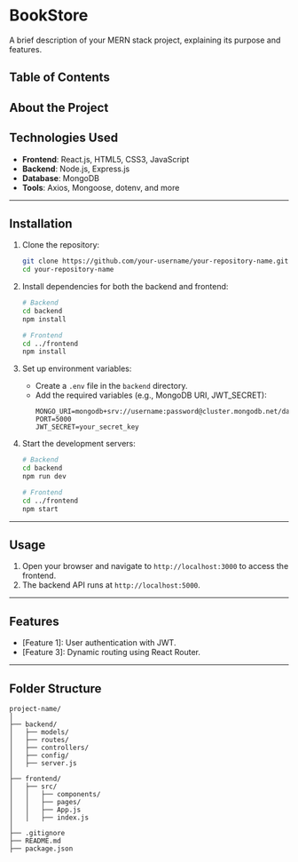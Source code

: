 # BookStore

A brief description of your MERN stack project, explaining its purpose and features.

## Table of Contents



## About the Project


## Technologies Used

- **Frontend**: React.js, HTML5, CSS3, JavaScript
- **Backend**: Node.js, Express.js
- **Database**: MongoDB
- **Tools**: Axios, Mongoose, dotenv, and more

---

## Installation

1. Clone the repository:
   ```bash
   git clone https://github.com/your-username/your-repository-name.git
   cd your-repository-name
   ```

2. Install dependencies for both the backend and frontend:
   ```bash
   # Backend
   cd backend
   npm install

   # Frontend
   cd ../frontend
   npm install
   ```

3. Set up environment variables:
   - Create a `.env` file in the `backend` directory.
   - Add the required variables (e.g., MongoDB URI, JWT_SECRET):
     ```env
     MONGO_URI=mongodb+srv://username:password@cluster.mongodb.net/database
     PORT=5000
     JWT_SECRET=your_secret_key
     ```

4. Start the development servers:
   ```bash
   # Backend
   cd backend
   npm run dev

   # Frontend
   cd ../frontend
   npm start
   ```

---

## Usage

1. Open your browser and navigate to `http://localhost:3000` to access the frontend.
2. The backend API runs at `http://localhost:5000`.

---

## Features

- [Feature 1]: User authentication with JWT.
- [Feature 3]: Dynamic routing using React Router.


---

## Folder Structure

```plaintext
project-name/
│
├── backend/
│   ├── models/
│   ├── routes/
│   ├── controllers/
│   ├── config/
│   ├── server.js
│
├── frontend/
│   ├── src/
│   │   ├── components/
│   │   ├── pages/
│   │   ├── App.js
│   │   ├── index.js
│
├── .gitignore
├── README.md
├── package.json
```
